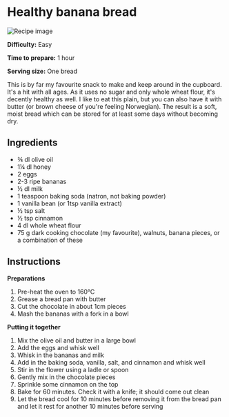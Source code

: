 # Healthy banana bread

![Recipe image](https://i1.wp.com/smittenkitchen.com/wp-content/uploads//2020/03/sk-ultimate-banana-bread.jpg "Banana bread")

**Difficulty:** Easy

**Time to prepare:** 1 hour

**Serving size:** One bread

This is by far my favourite snack to make and keep around in the cupboard. It's a hit with all ages. As it uses no sugar and only whole wheat flour, it's decently healthy as well. I like to eat this plain, but you can also have it with butter (or brown cheese of you're feeling Norwegian). The result is a soft, moist bread which can be stored for at least some days without becoming dry.


## Ingredients
- ¾ dl olive oil
- 1¼ dl honey
- 2 eggs
- 2-3 ripe bananas
- ½ dl milk
- 1 teaspoon baking soda (natron, not baking powder)
- 1 vanilla bean (or 1tsp vanilla extract)
- ½ tsp salt
- ½ tsp cinnamon
- 4 dl whole wheat flour
- 75 g dark cooking chocolate (my favourite), walnuts, banana pieces, or a combination of these


## Instructions
**Preparations**
1. Pre-heat the oven to 160°C
1. Grease a bread pan with butter
1. Cut the chocolate in about 1cm pieces
1. Mash the bananas with a fork in a bowl

**Putting it together**
1. Mix the olive oil and butter in a large bowl
1. Add the eggs and whisk well
1. Whisk in the bananas and milk
1. Add in the baking soda, vanilla, salt, and cinnamon and whisk well
1. Stir in the flower using a ladle or spoon
1. Gently mix in the chocolate pieces
1. Sprinkle some cinnamon on the top
1. Bake for 60 minutes. Check it with a knife; it should come out clean
1. Let the bread cool for 10 minutes before removing it from the bread pan and let it rest for another 10 minutes before serving
